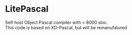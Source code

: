 # LitePascal
Self host Object Pascal compiler with &lt; 8000 sloc.  
This code is based on XD-Pascal, but will be remanufatured
